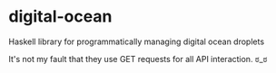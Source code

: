 digital-ocean
=============

Haskell library for programmatically managing digital ocean droplets

It's not my fault that they use GET requests for all API interaction. ಠ_ಠ
